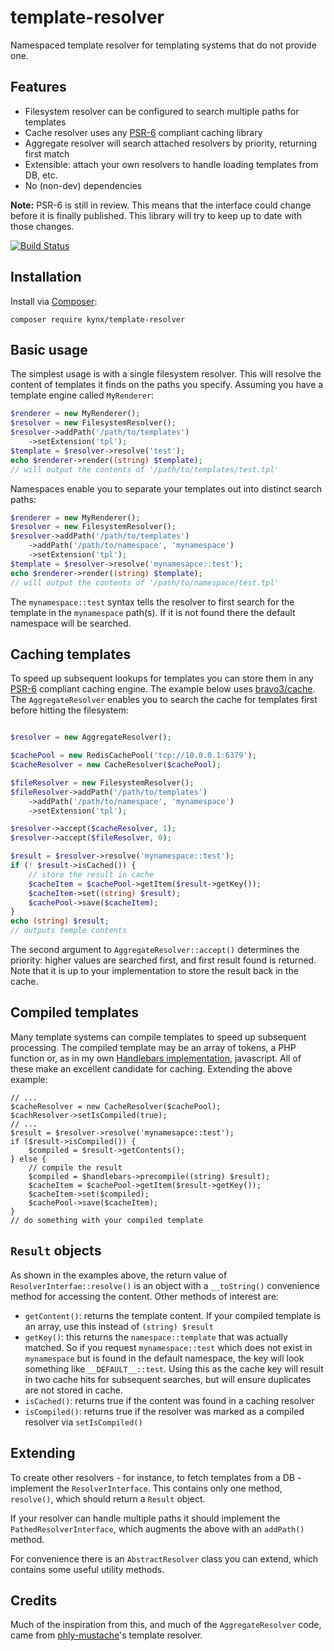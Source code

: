# template-resolver

Namespaced template resolver for templating systems that do not provide one.

## Features

* Filesystem resolver can be configured to search multiple paths for templates
* Cache resolver uses any [PSR-6](https://github.com/php-fig/fig-standards/blob/master/proposed/cache.md)
  compliant caching library
* Aggregate resolver will search attached resolvers by priority, returning first match
* Extensible: attach your own resolvers to handle loading templates from DB, etc.
* No (non-dev) dependencies

**Note:** PSR-6 is still in review. This means that the interface could change before it is finally published. This
library will try to keep up to date with those changes.

[![Build Status](https://travis-ci.org/kynx/template-resolver.svg?branch=master)](https://travis-ci.org/kynx/template-resolver)

## Installation

Install via [Composer](http://getcomposer.com):

```
composer require kynx/template-resolver
```

## Basic usage

The simplest usage is with a single filesystem resolver. This will resolve the content of templates it finds on the
paths you specify. Assuming you have a template engine called `MyRenderer`:

```php
$renderer = new MyRenderer();
$resolver = new FilesystemResolver();
$resolver->addPath('/path/to/templates')
    ->setExtension('tpl');
$template = $resolver->resolve('test');
echo $renderer->render((string) $template);
// will output the contents of '/path/to/templates/test.tpl'
```

Namespaces enable you to separate your templates out into distinct search paths:

```php
$renderer = new MyRenderer();
$resolver = new FilesystemResolver();
$resolver->addPath('/path/to/templates')
    ->addPath('/path/to/namespace', 'mynamespace')
    ->setExtension('tpl');
$template = $resolver->resolve('mynamesapce::test');
echo $renderer->render((string) $template);
// will output the contents of '/path/to/namespace/test.tpl'
```

The `mynamespace::test` syntax tells the resolver to first search for the template in the `mynamespace` path(s). If it is
not found there the default namespace will be searched.

## Caching templates

To speed up subsequent lookups for templates you can store them in any [PSR-6](https://github.com/php-fig/fig-standards/blob/master/proposed/cache.md)
compliant caching engine. The example below uses [bravo3/cache](https://github.com/bravo3/cache). The `AggregateResolver` enables you to search the cache for templates first before hitting the
filesystem:

```php

$resolver = new AggregateResolver();

$cachePool = new RedisCachePool('tcp://10.0.0.1:6379');
$cacheResolver = new CacheResolver($cachePool);

$fileResolver = new FilesystemResolver();
$fileResolver->addPath('/path/to/templates')
    ->addPath('/path/to/namespace', 'mynamespace')
    ->setExtension('tpl');

$resolver->accept($cacheResolver, 1);
$resolver->accept($fileResolver, 0);

$result = $resolver->resolve('mynamespace::test');
if (! $result->isCached()) {
    // store the result in cache
    $cacheItem = $cachePool->getItem($result->getKey());
    $cacheItem->set((string) $result);
    $cachePool->save($cacheItem);
}
echo (string) $result;
// outputs temple contents

```

The second argument to `AggregateResolver::accept()` determines the priority: higher values are searched first, and first
result found is returned. Note that it is up to your implementation to store the result back in the cache.

## Compiled templates

Many template systems can compile templates to speed up subsequent processing. The compiled template may be an array of
tokens, a PHP function or, as in my own [Handlebars implementation](https://github.com/kynx/v8js-handlebars), javascript.
All of these make an excellent candidate for caching. Extending the above example:

```
// ...
$cacheResolver = new CacheResolver($cachePool);
$cachResolver->setIsCompiled(true);
// ...
$result = $resolver->resolve('mynamesapce::test');
if ($result->isCompiled()) {
    $compiled = $result->getContents();
} else {
    // compile the result
    $compiled = $handlebars->precompile((string) $result);
    $cacheItem = $cachePool->getItem($result->getKey());
    $cacheItem->set($compiled);
    $cachePool->save($cacheItem);
}
// do something with your compiled template
```

## `Result` objects

As shown in the examples above, the return value of `ResolverInterfae::resolve()` is an object with a `__toString()`
convenience method for accessing the content. Other methods of interest are:

* `getContent()`: returns the template content. If your compiled template is an array, use this instead of `(string) $result`
* `getKey()`: this returns the `namespace::template` that was actually matched. So if you request `mynamespace::test`
  which does not exist in `mynamespace` but is found in the default namespace, the key will look something like
  `__DEFAULT__::test`. Using this as the cache key will result in two cache hits for subsequent searches, but will
  ensure duplicates are not stored in cache.
* `isCached()`: returns true if the content was found in a caching resolver
* `isCompiled()`: returns true if the resolver was marked as a compiled resolver via `setIsCompiled()`

## Extending

To create other resolvers - for instance, to fetch templates from a DB - implement the `ResolverInterface`. This contains
only one method, `resolve()`, which should return a `Result` object.

If your resolver can handle multiple paths it should implement the `PathedResolverInterface`, which augments the above
with an `addPath()` method.

For convenience there is an `AbstractResolver` class you can extend, which contains some useful utility methods.

## Credits

Much of the inspiration from this, and much of the `AggregateResolver` code, came from [phly-mustache](https://github.com/weierophinney/phly-mustache)'s
template resolver.
